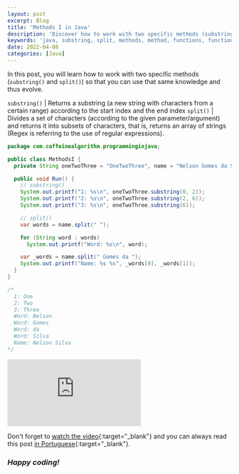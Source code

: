 ```yaml
---
layout: post
excerpt: Blog
title: 'Methods I in Java'
description: 'Discover how to work with two specific methods (substring() and split()) in the Java programming language. Get answers to your questions with the theory and examples presented.'
keywords: 'java, substring, split, methods, method, functions, function, post'
date: 2022-04-08
categories: [Java]
---
```


In this post, you will learn how to work with two specific methods (`substring()` and `split()`) so that you can use that same knowledge and thus evolve.

`substring()` | Returns a substring (a new string with characters from a certain range) according to the start index and the end index
`split()` | Divides a set of characters (according to the given parameter/argument) and returns it into subsets of characters, that is, returns an array of strings (Regex is referring to the use of regular expressions).

```java
package com.caffeinealgorithm.programminginjava;

public class MethodsI {
  private String oneTwoThree = "OneTwoThree", name = "Nelson Gomes da Silva";

  public void Run() {
    // substring()
    System.out.printf("1: %s\n", oneTwoThree.substring(0, 2));
    System.out.printf("2: %s\n", oneTwoThree.substring(2, 6));
    System.out.printf("3: %s\n", oneTwoThree.substring(6));

    // split()
    var words = name.split(" ");

    for (String word : words)
      System.out.printf("Word: %s\n", word);

    var _words = name.split(" Gomes da ");
    System.out.printf("Name: %s %s", _words[0], _words[1]);
  }
}

/*
  1: One
  2: Two
  3: Three
  Word: Nelson
  Word: Gomes
  Word: da
  Word: Silva
  Name: Nelson Silva
*/
```

<div class="video-container">
  <iframe src="https://www.youtube.com/embed/TAKYXCKl4VE" frameborder="0" allowfullscreen></iframe>
</div>

Don't forget to [watch the video](https://youtu.be/TAKYXCKl4VE){:target="\_blank"} and you can always read this post [in Portuguese](https://caffeinealgorithm.com/blog/20220408/metodos-i-em-java/){:target="\_blank"}.

### _Happy coding!_
